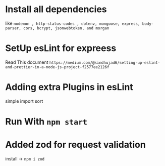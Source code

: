 # Install all dependencies

like `nodemon , http-status-codes , dotenv, mongoose, express, body-parser, cors, bcrypt, jsonwebtoken, and morgan`

# SetUp esLint for expreess

Read This document
`https://medium.com/@sindhujad6/setting-up-eslint-and-prettier-in-a-node-js-project-f2577ee2126f`

# Adding extra Plugins in esLint

simple import sort

# Run With `npm start`

# Added zod for request validation

install -> `npm i zod`
